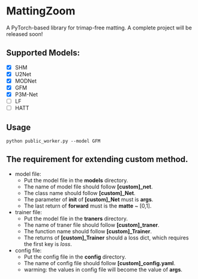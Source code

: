# MattingZoom
A PyTorch-based library for trimap-free matting. A complete project will be released soon!



## Supported Models:
- [x] SHM
- [x] U2Net
- [x] MODNet
- [x] GFM
- [x] P3M-Net
- [ ] LF
- [ ] HATT

## Usage
`python public_worker.py --model GFM`

## The requirement for extending custom method.
- model file: 
  - Put the model file in the **models** directory.
  - The name of model file should follow **[custom]_net**.
  - The class name should follow **[custom]_Net**.
  - The parameter of __init__ of **[custom]_Net** must is **args**.
  - The last return of **forward** must is the **matte** ~ [0,1].
- trainer file:
  - Put the model file in the **traners** directory.
  - The name of traner file should follow **[custom]_traner**.
  - The function name should follow **[custom]_Trainer**.
  - The returns of **[custom]_Trainer** should a loss dict, which requires the first key is *loss*.
- config file:
  - Put the config file in the **config** directory.
  - The name of config file should follow **[custom]_config.yaml**.
  - warming: the values in config file will become the value of **args**.
